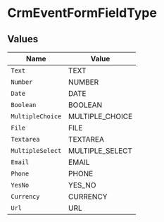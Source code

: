 # CrmEventFormFieldType


## Values

| Name             | Value            |
| ---------------- | ---------------- |
| `Text`           | TEXT             |
| `Number`         | NUMBER           |
| `Date`           | DATE             |
| `Boolean`        | BOOLEAN          |
| `MultipleChoice` | MULTIPLE_CHOICE  |
| `File`           | FILE             |
| `Textarea`       | TEXTAREA         |
| `MultipleSelect` | MULTIPLE_SELECT  |
| `Email`          | EMAIL            |
| `Phone`          | PHONE            |
| `YesNo`          | YES_NO           |
| `Currency`       | CURRENCY         |
| `Url`            | URL              |